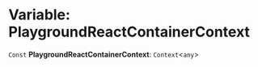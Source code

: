# Variable: PlaygroundReactContainerContext

`Const` **PlaygroundReactContainerContext**: `Context`<`any`>
